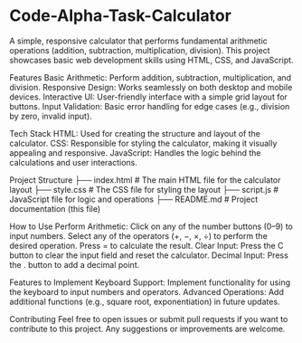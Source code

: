 # Code-Alpha-Task-Calculator
A simple, responsive calculator that performs fundamental arithmetic operations (addition, subtraction, multiplication, division). This project showcases basic web development skills using HTML, CSS, and JavaScript.

Features
Basic Arithmetic: Perform addition, subtraction, multiplication, and division.
Responsive Design: Works seamlessly on both desktop and mobile devices.
Interactive UI: User-friendly interface with a simple grid layout for buttons.
Input Validation: Basic error handling for edge cases (e.g., division by zero, invalid input).

Tech Stack
HTML: Used for creating the structure and layout of the calculator.
CSS: Responsible for styling the calculator, making it visually appealing and responsive.
JavaScript: Handles the logic behind the calculations and user interactions.

Project Structure
├── index.html        # The main HTML file for the calculator layout
├── style.css         # The CSS file for styling the layout
├── script.js         # JavaScript file for logic and operations
├── README.md         # Project documentation (this file)

How to Use
Perform Arithmetic:
Click on any of the number buttons (0–9) to input numbers.
Select any of the operators (+, −, ×, ÷) to perform the desired operation.
Press = to calculate the result.
Clear Input:
Press the C button to clear the input field and reset the calculator.
Decimal Input:
Press the . button to add a decimal point.

Features to Implement
Keyboard Support: Implement functionality for using the keyboard to input numbers and operators.
Advanced Operations: Add additional functions (e.g., square root, exponentiation) in future updates.

Contributing
Feel free to open issues or submit pull requests if you want to contribute to this project. Any suggestions or improvements are welcome.

